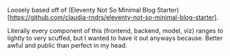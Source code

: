 Loosely based off of (Eleventy Not So Minimal Blog Starter)[https://github.com/claudia-rndrs/eleventy-not-so-minimal-blog-starter].

Literally every component of this (frontend, backend, model, viz) ranges to lightly to very scuffed, but I wanted to have it out anyways because. Better awful and public than perfect in my head.
